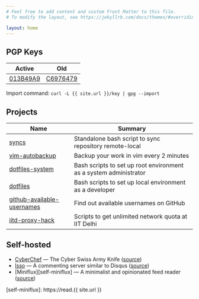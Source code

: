 ```yaml
---
# Feel free to add content and custom Front Matter to this file.
# To modify the layout, see https://jekyllrb.com/docs/themes/#overriding-theme-defaults

layout: home
---
```


## PGP Keys

|       Active      |          Old          |
|:-----------------:|:---------------------:|
| [013B49A9](/key) | [C6976479](/key-old) |

Import command: `curl -L {{ site.url }}/key | gpg --import`

## Projects

|       Name      |       Summary       |
|-----------------|---------------------|
| [syncs][syncs] | Standalone bash script to sync repository remote-local |
| [vim-autobackup][vim-autobackup] | Backup your work in vim every 2 minutes |
| [dotfiles-system][dotfiles-system] | Bash scripts to set up root environment as a system administrator |
| [dotfiles][dotfiles] | Bash scripts to set up local environment as a developer |
| [github-available-usernames][github-available-usernames] | Find out available usernames on GitHub |
| [iitd-proxy-hack][iitd-proxy-hack] | Scripts to get unlimited network quota at IIT Delhi |

## Self-hosted

- [CyberChef][self-cyberchef] — The Cyber Swiss Army Knife
([source][source-cyberchef])
- [Isso][self-isso] — A commenting server similar to Disqus
([source][source-isso])
- [Miniflux][self-miniflux] — A minimalist and opinionated feed reader
([source][source-miniflux])


[syncs]: https://github.com/musq/syncs
[vim-autobackup]: https://github.com/musq/vim-autobackup
[dotfiles-system]: https://github.com/musq/dotfiles-system
[dotfiles]: https://github.com/musq/dotfiles
[github-available-usernames]: https://github.com/musq/github-available-usernames
[iitd-proxy-hack]: https://github.com/musq/iitd-proxy-hack

[self-cyberchef]: cyberchef
[self-isso]: isso/admin
[self-miniflux]: https://read.{{ site.url }}

[source-cyberchef]: https://github.com/gchq/cyberchef
[source-isso]: https://github.com/posativ/isso
[source-miniflux]: https://github.com/miniflux/miniflux
